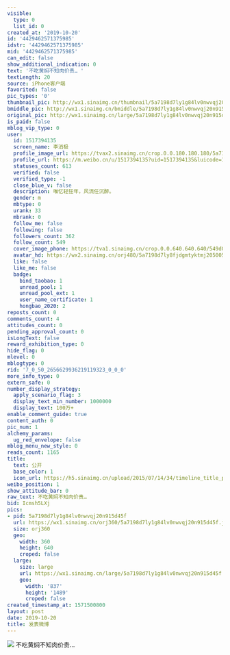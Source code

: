 ```yaml
---
visible:
  type: 0
  list_id: 0
created_at: '2019-10-20'
id: '4429462571375985'
idstr: '4429462571375985'
mid: '4429462571375985'
can_edit: false
show_additional_indication: 0
text: '不吃黄焖不知肉价贵… '
textLength: 20
source: iPhone客户端
favorited: false
pic_types: '0'
thumbnail_pic: http://wx1.sinaimg.cn/thumbnail/5a7198d7ly1g84lv0nwvqj20n915d45f.jpg
bmiddle_pic: http://wx1.sinaimg.cn/bmiddle/5a7198d7ly1g84lv0nwvqj20n915d45f.jpg
original_pic: http://wx1.sinaimg.cn/large/5a7198d7ly1g84lv0nwvqj20n915d45f.jpg
is_paid: false
mblog_vip_type: 0
user:
  id: 1517394135
  screen_name: 李消极
  profile_image_url: https://tvax2.sinaimg.cn/crop.0.0.180.180.180/5a7198d7ly8fjdgmtyktmj20500500so.jpg?KID=imgbed,tva&Expires=1606399237&ssig=Ek5vAlLB2T
  profile_url: https://m.weibo.cn/u/1517394135?uid=1517394135&luicode=10000011&lfid=2304131517394135_-_WEIBO_SECOND_PROFILE_WEIBO
  statuses_count: 613
  verified: false
  verified_type: -1
  close_blue_v: false
  description: 唯忆轻狂年，风流任沉醉。
  gender: m
  mbtype: 0
  urank: 33
  mbrank: 0
  follow_me: false
  following: false
  followers_count: 362
  follow_count: 549
  cover_image_phone: https://tva1.sinaimg.cn/crop.0.0.640.640.640/549d0121tw1egm1kjly3jj20hs0hsq4f.jpg
  avatar_hd: https://wx2.sinaimg.cn/orj480/5a7198d7ly8fjdgmtyktmj20500500so.jpg
  like: false
  like_me: false
  badge:
    bind_taobao: 1
    unread_pool: 1
    unread_pool_ext: 1
    user_name_certificate: 1
    hongbao_2020: 2
reposts_count: 0
comments_count: 4
attitudes_count: 0
pending_approval_count: 0
isLongText: false
reward_exhibition_type: 0
hide_flag: 0
mlevel: 0
mblogtype: 0
rid: '7_0_50_2656629936219119323_0_0_0'
more_info_type: 0
extern_safe: 0
number_display_strategy:
  apply_scenario_flag: 3
  display_text_min_number: 1000000
  display_text: 100万+
enable_comment_guide: true
content_auth: 0
pic_num: 1
alchemy_params:
  ug_red_envelope: false
mblog_menu_new_style: 0
reads_count: 1165
title:
  text: 公开
  base_color: 1
  icon_url: https://h5.sinaimg.cn/upload/2015/07/14/34/timeline_title_public_default.png
weibo_position: 1
show_attitude_bar: 0
raw_text: 不吃黄焖不知肉价贵… ​​​
bid: Icmsh5LXj
pics:
- pid: 5a7198d7ly1g84lv0nwvqj20n915d45f
  url: https://wx1.sinaimg.cn/orj360/5a7198d7ly1g84lv0nwvqj20n915d45f.jpg
  size: orj360
  geo:
    width: 360
    height: 640
    croped: false
  large:
    size: large
    url: https://wx1.sinaimg.cn/large/5a7198d7ly1g84lv0nwvqj20n915d45f.jpg
    geo:
      width: '837'
      height: '1489'
      croped: false
created_timestamp_at: 1571500800
layout: post
date: 2019-10-20
title: 发表微博
---
```


![](http://wx1.sinaimg.cn/large/5a7198d7ly1g84lv0nwvqj20n915d45f.jpg)
不吃黄焖不知肉价贵… 
